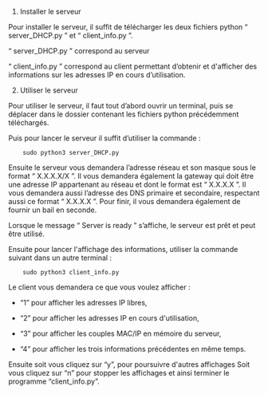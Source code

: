 ﻿1. Installer le serveur

Pour installer le serveur, il suffit de télécharger les deux fichiers python “ server_DHCP.py ” et “ client_info.py ”.

“ server_DHCP.py ” correspond au serveur

“ client_info.py ” correspond au client permettant d’obtenir et d'afficher des informations sur les adresses IP en cours d’utilisation.


2. Utiliser le serveur

Pour utiliser le serveur, il faut tout d’abord ouvrir un terminal, puis se déplacer dans le dossier contenant les fichiers python précédemment téléchargés.

Puis pour lancer le serveur il suffit d’utiliser la commande :

		sudo python3 server_DHCP.py
Ensuite le serveur vous demandera l’adresse réseau et son masque sous le format “ X.X.X.X/X ”.
Il vous demandera également la gateway qui doit être une adresse IP appartenant au réseau et dont le format est “ X.X.X.X ”.
Il vous demandera aussi l’adresse des DNS primaire et secondaire, respectant aussi ce format “ X.X.X.X ”.
Pour finir, il vous demandera également de fournir un bail en seconde.

Lorsque le message “ Server is ready ” s’affiche, le serveur est prêt et peut être utilisé.

Ensuite pour lancer l'affichage des informations, utiliser la commande suivant dans un autre terminal :

		sudo python3 client_info.py
	
Le client vous demandera ce que vous voulez afficher :

* “1” pour afficher les adresses IP libres,
			
* “2” pour afficher les adresses IP en cours d'utilisation,

* “3” pour afficher les couples MAC/IP en mémoire du serveur,

* “4” pour afficher les trois informations précédentes en même temps.
	
Ensuite soit vous cliquez sur “y”, pour poursuivre d'autres affichages
Soit vous cliquez sur “n” pour stopper les affichages et ainsi terminer le programme “client_info.py”.
